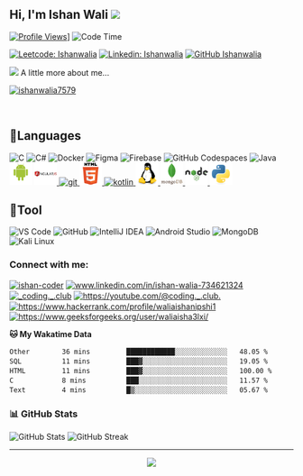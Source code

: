 <h2> Hi, I'm Ishan Wali <img src="https://media.giphy.com/media/mGcNjsfWAjY5AEZNw6/giphy.gif" width="50"></h2>

[![Profile Views](https://komarev.com/ghpvc/?username=ishanwalia7579&color=blue)](https://github.com/ishanwalia7579)]
![Code Time](http://img.shields.io/badge/Code%20Time-1%2C811%20hrs%2054%20mins-blue)

[![Leetcode: Ishanwalia](https://img.shields.io/badge/LeetCode-Ishanwalia-orange)](https://leetcode.com/Ishan7579/)
[![Linkedin: Ishanwalia](https://img.shields.io/badge/LinkedIn-Ishanwalia-blue?style=flat&logo=linkedin)](https://www.linkedin.com/in/ishanwalia7579/)
[![GitHub Ishanwalia](https://img.shields.io/github/followers/ishanwalia7579?label=follow&style=social)](https://github.com/ishanwalia7579)



<img src="https://media.giphy.com/media/VgCDAzcKvsR6OM0uWg/giphy.gif" width="50"> A little more about me...

<p align="left"> <a href="https://github.com/ryo-ma/github-profile-trophy"><img src="https://github-profile-trophy.vercel.app/?username=ishanwalia7579" alt="ishanwalia7579" /></a> </p>
<br>
<h2>🚀Languages</h2>
<p align="left">
    <img src="https://cdn.jsdelivr.net/gh/devicons/devicon@latest/icons/c/c-original.svg" alt="C" width="50" height="50" />
    <img src="https://cdn.jsdelivr.net/gh/devicons/devicon@latest/icons/csharp/csharp-original.svg" alt="C#" width="50" height="50" />
    <img src="https://cdn.jsdelivr.net/gh/devicons/devicon@latest/icons/docker/docker-original.svg" alt="Docker" width="50" height="50" />
    <img src="https://cdn.jsdelivr.net/gh/devicons/devicon@latest/icons/figma/figma-original.svg" alt="Figma" width="50" height="50" />
    <img src="https://cdn.jsdelivr.net/gh/devicons/devicon@latest/icons/firebase/firebase-original.svg" alt="Firebase" width="50" height="50" />
    <img src="https://cdn.jsdelivr.net/gh/devicons/devicon@latest/icons/githubcodespaces/githubcodespaces-original.svg" alt="GitHub Codespaces" width="50" height="50" />
    <img src="https://cdn.jsdelivr.net/gh/devicons/devicon@latest/icons/java/java-original.svg" alt="Java" width="50" height="50" />
   <img src="https://raw.githubusercontent.com/devicons/devicon/master/icons/android/android-original-wordmark.svg" alt="android" width="40" height="40"/> </a> <a href="https://angular.io" target="_blank" rel="noreferrer"> <img src="https://raw.githubusercontent.com/devicons/devicon/master/icons/angularjs/angularjs-original-wordmark.svg" alt="angularjs" width="40" height="40"/> </a> <a href="https://git-scm.com/" target="_blank" rel="noreferrer"> <img src="https://www.vectorlogo.zone/logos/git-scm/git-scm-icon.svg" alt="git" width="40" height="40"/> </a> <a href="https://www.w3.org/html/" target="_blank" rel="noreferrer"> <img src="https://raw.githubusercontent.com/devicons/devicon/master/icons/html5/html5-original-wordmark.svg" alt="html5" width="40" height="40"/> </a> <a href="https://kotlinlang.org" target="_blank" rel="noreferrer"> <img src="https://www.vectorlogo.zone/logos/kotlinlang/kotlinlang-icon.svg" alt="kotlin" width="40" height="40"/> </a> <a href="https://www.linux.org/" target="_blank" rel="noreferrer"> <img src="https://raw.githubusercontent.com/devicons/devicon/master/icons/linux/linux-original.svg" alt="linux" width="40" height="40"/> </a> <a href="https://www.mongodb.com/" target="_blank" rel="noreferrer"> <img src="https://raw.githubusercontent.com/devicons/devicon/master/icons/mongodb/mongodb-original-wordmark.svg" alt="mongodb" width="40" height="40"/> </a> <a href="https://nodejs.org" target="_blank" rel="noreferrer"> <img src="https://raw.githubusercontent.com/devicons/devicon/master/icons/nodejs/nodejs-original-wordmark.svg" alt="nodejs" width="40" height="40"/> </a> <a href="https://www.python.org" target="_blank" rel="noreferrer"> <img src="https://raw.githubusercontent.com/devicons/devicon/master/icons/python/python-original.svg" alt="python" width="40" height="40"/> </a> </p>
</p>
<h2>🚀Tool</h2>
<p>
   <img class="vscode-logo" src="https://cdn.jsdelivr.net/gh/devicons/devicon@latest/icons/vscode/vscode-original.svg" alt="VS Code" width="40" height="40" />
    <img class="github-logo" src="https://cdn.jsdelivr.net/gh/devicons/devicon@latest/icons/github/github-original.svg" alt="GitHub" width="40" height="40" />
    <img class="intellij-logo" src="https://cdn.jsdelivr.net/gh/devicons/devicon@latest/icons/intellij/intellij-original.svg" alt="IntelliJ IDEA" width="40" height="40" />
    <img class="androidstudio-logo" src="https://cdn.jsdelivr.net/gh/devicons/devicon@latest/icons/androidstudio/androidstudio-original.svg" alt="Android Studio" width="40" height="40" />
<img class="mongodb-logo" src="https://cdn.jsdelivr.net/gh/devicons/devicon@latest/icons/mongodb/mongodb-original.svg" alt="MongoDB" width="40" height="40"  />
 <img class="kalilinux-logo" src="https://upload.wikimedia.org/wikipedia/commons/thumb/6/6a/Kali_Linux_Logo.svg/512px-Kali_Linux_Logo.svg.png" alt="Kali Linux" width="100" />


</p>

<h3 align="left">Connect with me:</h3>
<p align="left">
<a href="https://codepen.io/ishan-coder" target="blank"><img align="center" src="https://raw.githubusercontent.com/rahuldkjain/github-profile-readme-generator/master/src/images/icons/Social/codepen.svg" alt="ishan-coder" height="30" width="40" /></a>
<a href="https://www.linkedin.com/in/ishan-walia-734621324/" target="blank"><img align="center" src="https://raw.githubusercontent.com/rahuldkjain/github-profile-readme-generator/master/src/images/icons/Social/linked-in-alt.svg" alt="www.linkedin.com/in/ishan-walia-734621324" height="30" width="40" /></a>
<a href="https://instagram.com/_coding._.club" target="blank"><img align="center" src="https://raw.githubusercontent.com/rahuldkjain/github-profile-readme-generator/master/src/images/icons/Social/instagram.svg" alt="_coding._.club" height="30" width="40" /></a>
<a href="https://www.youtube.com/c/https://youtube.com/@coding._.club." target="blank"><img align="center" src="https://raw.githubusercontent.com/rahuldkjain/github-profile-readme-generator/master/src/images/icons/Social/youtube.svg" alt="https://youtube.com/@coding._.club." height="30" width="40" /></a>
<a href="https://www.hackerrank.com/https://www.hackerrank.com/profile/waliaishanipshi1" target="blank"><img align="center" src="https://raw.githubusercontent.com/rahuldkjain/github-profile-readme-generator/master/src/images/icons/Social/hackerrank.svg" alt="https://www.hackerrank.com/profile/waliaishanipshi1" height="30" width="40" /></a>
<a href="https://auth.geeksforgeeks.org/user/https://www.geeksforgeeks.org/user/waliaisha3lxi/" target="blank"><img align="center" src="https://raw.githubusercontent.com/rahuldkjain/github-profile-readme-generator/master/src/images/icons/Social/geeks-for-geeks.svg" alt="https://www.geeksforgeeks.org/user/waliaisha3lxi/" height="30" width="40" /></a>
</p>

**🐱 My Wakatime Data** 

<!--START_SECTION:waka-->

```txt
Other        36 mins         ████████████░░░░░░░░░░░░░   48.05 %
SQL          11 mins         ███▓░░░░░░░░░░░░░░░░░░░░░   19.05 %
HTML         11 mins         ███▓░░░░░░░░░░░░░░░░░░░░░   100.00 %
C            8 mins          ███░░░░░░░░░░░░░░░░░░░░░░   11.57 %
Text         4 mins          █▒░░░░░░░░░░░░░░░░░░░░░░░   05.67 %
```

<!--END_SECTION:waka-->
### 📊 GitHub Stats
<p>
  <img src="https://github-readme-stats.vercel.app/api?username=ishanwalia7579&show_icons=true&theme=radical" alt="GitHub Stats" />
  <img src="https://github-readme-streak-stats.herokuapp.com/?user=ishanwalia7579&theme=radical" alt="GitHub Streak" />
</p>

---
<p align="center">
  <img src="https://capsule-render.vercel.app/api?type=waving&color=gradient&height=60&section=footer"/>
</p>


